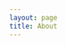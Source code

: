 ```yaml
---
layout: page
title: About
---
```


<p class="social-icons">
   <a href="https://www.linkedin.com/in/sookyung-park-8414b9131/"><i class="fab fa-linkedin-in fa-2x"></i></a>
   <a href="https://github.com/sookyungpark"><i class="fab fa-github fa-2x"></i></a>
   <a href="https://www.instagram.com/waterglasstoon"><i class="fab fa-instagram fa-2x"></i></a>
   <a href="https://www.instagram.com/waterglassdraw"><i class="fab fa-instagram fa-2x"></i></a>
</p>

